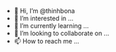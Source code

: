 - 👋 Hi, I’m @thinhbona
- 👀 I’m interested in ...
- 🌱 I’m currently learning ...
- 💞️ I’m looking to collaborate on ...
- 📫 How to reach me ...

<!---
thinhbona/thinhbona is a ✨ special ✨ repository because its `README.md` (this file) appears on your GitHub profile.
You can click the Preview link to take a look at your changes.
--->
